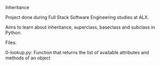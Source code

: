 Inheritance

Project done during Full Stack Software Engineering studies at ALX.

Aims to learn about inheritance, superclass, baseclass and subclass in Python.

Files:

0-lookup.py: Function that returns the list of available attributes and methods of an object


